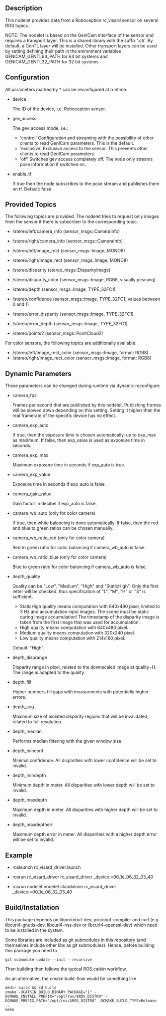 
Description
-----------

This nodelet provides data from a Roboception rc_visard sensor on several ROS topics.

NOTE: The nodelet is based on the GenICam interface of the sensor and requires
a transport layer. This is a shared library with the suffix '.cti'. By default,
a GenTL layer will be installed. Other transport layers can be used by setting
defining their path in the enironment variables GENICAM_GENTL64_PATH for 64 bit
systems and GENICAM_GENTL32_PATH for 32 bit systems.

Configuration
-------------

All parameters marked by * can be reconfigured at runtime.

- device

  The ID of the device, i.e. Roboception sensor.

- gev_access

  The gev_access mode, i.e.:

  - 'control'   Configuration and streaming with the possibility of other
                clients to read GenICam parameters. This is the default.
  - 'exclusive' Exclusive access to the sensor. This prevents other clients to
                read GenICam parameters.
  - 'off'       Switches gev access completely off. The node only streams pose
                information if switched on.

- enable_tf

  If true then the node subscribes to the pose stream and publishes them on tf.
  Default: false

Provided Topics
---------------

The following topics are provided. The nodelet tries to request only images
from the sensor if there is subscriber to the corresponding topic.

- /stereo/left/camera_info (sensor_msgs::CameraInfo)
- /stereo/right/camera_info (sensor_msgs::CameraInfo)

- /stereo/left/image_rect (sensor_msgs::Image, MONO8)
- /stereo/right/image_rect (sensor_msgs::Image, MONO8)

- /stereo/disparity (stereo_msgs::DisparityImage)
- /stereo/disparity_color (sensor_msgs::Image, RGB8, visually pleasing)

- /stereo/depth (sensor_msgs::Image, TYPE_32FC1)
- /stereo/confidence (sensor_msgs::Image, TYPE_32FC1, values between 0 and 1)
- /stereo/error_disparity (sensor_msgs::Image, TYPE_32FC1)
- /stereo/error_depth (sensor_msgs::Image, TYPE_32FC1)

- /stereo/points2 (sensor_msgs::PointCloud2)

For color sensors, the following topics are additionally available:

- /stereo/left/image_rect_color (sensor_msgs::Image, format: RGB8)
- /stereo/right/image_rect_color (sensor_msgs::Image, format: RGB8)

Dynamic Parameters
------------------

These parameters can be changed during runtime via dynamic reconfigure:

- camera_fps

  Frames per second that are published by this nodelet. Publishing frames will
  be slowed down depending on this setting. Setting it higher than the real
  framerate of the specific device has no effect.

- camera_exp_auto

  If true, then the exposure time is chosen automatically, up to exp_max as
  maximum. If false, then exp_value is used as exposure time in seconds.

- camera_exp_max

  Maximum exposure time in seconds if exp_auto is true.

- camera_exp_value

  Exposure time in seconds if exp_auto is false.

- camera_gain_value

  Gain factor in decibel if exp_auto is false.

- camera_wb_auto (only for color camera)

  If true, then white balancing is done automatically. If false, then the red
  and blue to green ratios can be chosen manually.

- camera_wb_ratio_red (only for color camera)

  Red to green ratio for color balancing if camera_wb_auto is false.

- camera_wb_ratio_blue (only for color camera)

  Blue to green ratio for color balancing if camera_wb_auto is false.

- depth_quality

  Quality can be "Low", "Medium", "High" and "StaticHigh". Only the first
  letter will be checked, thus specification of "L", "M", "H" or "S" is
  sufficient.

  + StaticHigh quality means computation with 640x480 pixel, limited to 3 Hz
    and accumulation input images. The scene must be static during image
    accumulation! The timestamp of the disparity image is taken from the first
    image that was used for accumulation.
  + High quality means computation with 640x480 pixel.
  + Medium quality means computation with 320x240 pixel.
  + Low quality means computation with 214x160 pixel.

  Default: "High".

- depth_disprange

  Disparity range in pixel, related to the downscaled image at quality=H. The
  range is adapted to the quality.

- depth_fill

  Higher numbers fill gaps with measurments with potentielly higher errors.

- depth_seg

  Maximum size of isolated disparity regions that will be invalidated,
  related to full resolution.

- depth_median

  Performs median filtering with the given window size.

- depth_minconf

  Minimal confidence. All disparities with lower confidence will be set to
  invalid.

- depth_mindepth

  Minimum depth in meter. All disparities with lower depth will be set to
  invalid.

- depth_maxdepth

  Maximum depth in meter. All disparities with higher depth will be set to
  invalid.

- depth_maxdeptherr

  Maximum depth error in meter. All disparities with a higher depth error will
  be set to invalid.

Example
-------

- roslaunch rc_visard_driver.launch

- rosrun rc_visard_driver rc_visard_driver _device:=00_1e_06_32_03_40

- rosrun nodelet nodelet standalone rc_visard_driver _device:=00_1e_06_32_03_40

Build/Installation
------------------

This package depends on libprotobuf-dev, protobuf-compiler and curl
(e.g. libcurl4-gnutls-dev, libcurl4-nss-dev or libcurl4-openssl-dev) which need to be installed in the system.

Some libraries are included as git submodules in this repository
(and themselves include other libs as git submodules).
Hence, before building this package you need to

    git submodule update --init --recursive

Then building then follows the typical ROS catkin workflow.

As an alternative, the cmake build-flow would be something like

    mkdir build && cd build
    cmake -DCATKIN_BUILD_BINARY_PACKAGE="1" -DCMAKE_INSTALL_PREFIX="/opt/ros/$ROS_DISTRO" -DCMAKE_PREFIX_PATH="/opt/ros/$ROS_DISTRO" -DCMAKE_BUILD_TYPE=Release ..
    make
